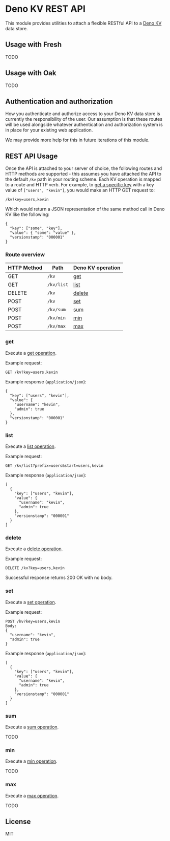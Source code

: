 <!-- deno-fmt-ignore-file -->

# Deno KV REST API

This module provides utilities to attach a flexible RESTful API to a [Deno KV](https://deno.com/kv) data store.

## Usage with Fresh

TODO

## Usage with Oak

TODO

## Authentication and authorization

How you authenticate and authorize access to your Deno KV data store is currently the responsibility of the user. Our assumption is that these routes will be used alongside whatever authentication and authorization system is in place for your existing web application.

We may provide more help for this in future iterations of this module.

## REST API Usage

Once the API is attached to your server of choice, the following routes and HTTP methods are supported - this assumes you have attached the API to the default `/kv` path in your routing scheme. Each KV operation is mapped to a route and HTTP verb. For example, to [get a specific key](https://deno.com/manual/runtime/kv/operations#get) with a key value of `["users", "kevin"]`, you would make an HTTP GET request to:

```
/kv?key=users,kevin
```

Which would return a JSON representation of the same method call in Deno KV like the following:

```
{
  "key": ["some", "key"],
  "value": { "some": "value" },
  "versionstamp": "000001"
}
```

### Route overview

| HTTP Method | Path                    | Deno KV operation |
| ----------- | ----------------------- | ----------------- |
| GET         | `/kv`                   | [get](#get)       |
| GET         | `/kv/list`              | [list](#list)     |
| DELETE      | `/kv`                   | [delete](#delete) |
| POST        | `/kv`                   | [set](#set)       |
| POST        | `/kv/sum`               | [sum](#sum)       |
| POST        | `/kv/min`               | [min](#min)       |
| POST        | `/kv/max`               | [max](#max)       |

### get

Execute a [get operation](https://deno.com/manual/runtime/kv/operations#get).

Example request:

```
GET /kv?key=users,kevin
```

Example response (`application/json`):

```
{
  "key": ["users", "kevin"],
  "value": {
    "username": "kevin",
    "admin": true
  },
  "versionstamp": "000001"
}
```

### list

Execute a [list operation](https://deno.com/manual/runtime/kv/operations#list).

Example request:

```
GET /kv/list?prefix=users&start=users,kevin
```

Example response (`application/json`):

```
[
  {
    "key": ["users", "kevin"],
    "value": {
      "username": "kevin",
      "admin": true
    },
    "versionstamp": "000001"
  }
]
```

### delete

Execute a [delete operation](https://deno.com/manual/runtime/kv/operations#delete).

Example request:

```
DELETE /kv?key=users,kevin
```

Successful response returns 200 OK with no body.

### set

Execute a [set operation](https://deno.com/manual/runtime/kv/operations#set).

Example request:

```
POST /kv?key=users,kevin
Body:
{
  "username": "kevin",
  "admin": true
}
```

Example response (`application/json`):

```
[
  {
    "key": ["users", "kevin"],
    "value": {
      "username": "kevin",
      "admin": true
    },
    "versionstamp": "000001"
  }
]
```

### sum

Execute a [sum operation](https://deno.com/manual/runtime/kv/operations#sum).

TODO

### min

Execute a [min operation](https://deno.com/manual/runtime/kv/operations#min).

TODO

### max

Execute a [max operation](https://deno.com/manual/runtime/kv/operations#max).

TODO

## License

MIT
